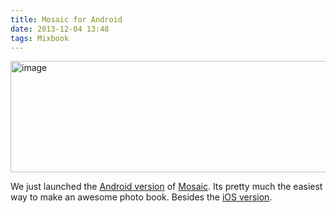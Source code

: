 ```yaml
---
title: Mosaic for Android
date: 2013-12-04 13:48
tags: Mixbook
---
```

<img alt="image" width="512" height="178" src="/images/android.jpg" />
<br/>

We just launched the [Android version][2] of [Mosaic][1]. Its pretty much the easiest way to make an awesome photo book. Besides the [iOS version][3].

 [1]: http://heymosaic.com/
 [2]: https://play.google.com/store/apps/details?id=com.mixbook.mosaic
 [3]: https://itunes.apple.com/us/app/mosaic-photo-books/id547986608?mt=8